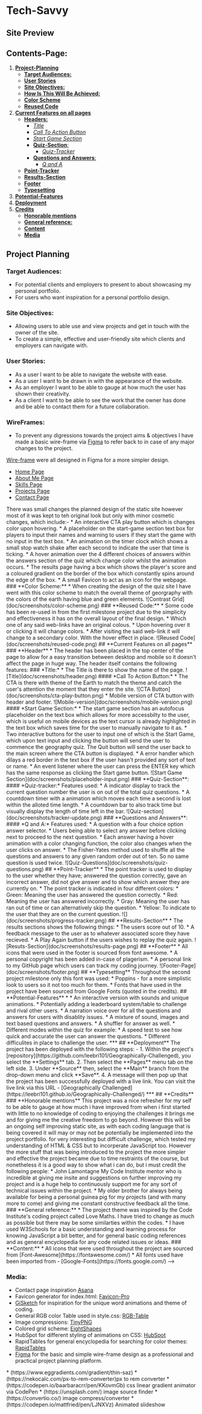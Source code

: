 # **Tech-Savvy**
## **Site Preview**

## Contents-Page:
1. [**Project-Planning**](#project-planning)
    * [**Target Audiences:**](#target-audiences)
    * [**User Stories**](#user-stories)
    * [**Site Objectives:**](#site-objectives)
    * [**How Is This Will Be Achieved:**](#how-will-this-be-achieved)
    * [**Color Scheme**](#color-scheme)
    * [**Reused Code**](#reused-code)
1. [**Current Features on all pages**](#current-features-on-all-pages)
    * [**Headers:**](#headers)
        * [*Title*](#Title)
        * [*Call To Action Button*](#call-to-action-button)
        * [*Start Game Section*](#start-game-section)
      * [**Quiz-Section**:](#quiz-section)
          * [*Quiz-Tracker*](#quiz-tracker)
      * [**Questions and Answers**:](#questions-and-answers)
          * [*Q and A*](#q-and-a)
    * [**Point-Tracker**](#point-tracker)
    * [**Results-Section**](#results-section)
    * [**Footer**](#footer)
    * [**Typesetting**](#typesetting)
1. [**Potential-Features**](#future-enhancements)
1. [**Deployment**](#deployment)
1. [**Credits**](#credits)
    * [**Honorable mentions**](#honorable-mentions)
    * [**General reference:**](#general-reference)
    * [**Content**](#content)
    * [**Media**](#media)

## **Project Planning**
### **Target Audiences:**
* For potential clients and employers to present to about showcasing my personal portfolio.
* For users who want inspiration for a personal portfolio design.

### **Site Objectives:**
* Allowing users to able use and view projects and get in touch with the owner of the site. 
* To create a simple, effective and user-friendly site which clients and employers can navigate with.

### **User Stories:**
* As a user I want to be able to navigate the website with ease.
* As a user I want to be drawn in with the appearance of the website. 
* As an employer I want to be able to gauge at how much the user has shown their creativity.
* As a client I want to be able to see the work that the owner has done and be able to contact them for a future collaboration. 

<!--
### **How will this be achieved:**
* The landing page with have a simple CTA (Call To Action) input button at which the user must interact with to continue the quiz.
* The page will have the following things:
    * A large coloured CTA play button at which when the user/player hovers over, a small animation will occur and change colors briefly tempting the user to click it which leads to a different pop up to appear.
    * A small text box which the user has to input their name to start the quiz, if nothing has been inputted the quiz cannot start.
    * A series of questions out of ten which displays the question, and four different options at which the user must pick one correct answer to see if it is correct or not.
    * A results page which gives feedback to players as to how many questions they have answered correctly out of 10. 
 -->   
### **WireFrames:**
* To prevent any digressions towards the project aims & objectives I have made a basic wire-frame via [Figma](https://www.figma.com/file/uAbTphZwZsXFHnrtA8asCY/Welcome-to-FigJam?type=whiteboard&node-id=0%3A1&t=YDDw9WSsovAuHcRM-1) to refer back to in case of any major changes to the project. 

[Wire-frame](doc/wireframe/) were all designed in Figma for a more simpler design.
* [Home Page](doc/wireframe/home.png)
* [About Me Page](doc/wireframe/about.png)
* [Skills Page](doc/wireframe/skills.png)
* [Projects Page](doc/wireframe/projects.png)
* [Contact Page](doc/wireframe/contact.png)

<!-->
There was small changes the planned design of the static site however most of it was kept to teh original look but only with minor cosmetic changes,  which include:-
* An interactive CTA play button which is changes color upon hovering.
* A placeholder on the start-game section text box for players to input their names and warning to users if they start the game with no input in the text box.
* An animation on the timer clock which shows a small stop watch shake after each second to indicate the user that time is ticking.
* A hover animation over the 4 different choices of answers within the answers section of the quiz which change color whilst the animation occurs.
* The results page having a box which shows the player's score and a coloured gradient on the border of the box which constantly spins around the edge of the box.
* A small Favicon to act as an icon for the webpage.

### **Color Scheme:**
 * When creating the design of the quiz site I have went with this color scheme to match the overall theme of georgraphy with the colors of the earth having blue and green elements.  

 ![Contrast Grid](doc/screenshots/color-scheme.png)

### **Reused Code:**
* Some code has been re-used in from the first milestone project due to the simplicity and effectiveness it has on the overall layout of the final design.
    * Which one of any said web-links have an original colous.
    * Upon hovering over it or clicking it will change colors. 
    * After visiting the said web-link it will change to a secondary color. With the hover effect in place.
![Reused Code](doc/screenshots/reused-code.png)

## **Current Features on all pages**
###  **Header**
* The header has been placed in the top center of the page to allow for a easy transition between desktop and mobile so it doesn't affect the page in huge way. 

 The header itself contains the following features: 

### *Title:*
* The Title is there to show the name of the page.

![Title](doc/screenshots/header.png)

#### *Call To Action Button:*
* The CTA is there with theme of the Earth to match the theme and catch the user's attention the moment that they enter the site. 
    
![CTA Button](doc/screenshots/cta-play-button.png)
    
* Mobile version of CTA button with header and footer.

![Mobile-version](doc/screenshots/mobile-version.png)

#### *Start Game Section:*
* The start game section has an autofocus placeholder on the text box which allows for more accessbilty to the user, which is useful on mobile devices as the text cursor is already highlighted in the text box which saves time for the user to manually navigate to it as. 
* Two interactive buttons for the user to input one of which is the Start Game, which upon text input and clicking the button will send the user to commence the geography quiz. The Quit button will send the user back to the main screen where the CTA button is displayed.
* A error handler which dilays a red border in the text box if the user hasn't provided any sort of text or name.
* An event listener where the user can press the ENTER key which has the same response as clicking the Start game button. 

  ![Start Game Section](doc/screenshots/placeholder-input.png)

### **Quiz-Section**:
#### *Quiz-tracker:*
Features used:
* A indicator display to track the current question number the user is on out of the total quiz questions.
* A countdown timer with a animation which moves each time a second is lost within the alloted time length.
* A countdown bar to also track time but visually display the length of time left in the bar.
![Quiz-section](doc/screenshots/tracker-update.png)

### **Questions and Answers**:
#### *Q and A:*
Features used:
* A question with a four choice option answer selector. 
* Users being able to select any answer before clicking next to proceed to the next question.
* Each answer having a hover animation with a color changing function,  the color also changes when the user clicks on answer. 
* The Fisher-Yates method used to shuffle all the questions and answers to any given random order out of ten. So no same question is used twice.

![Quiz-Questions](doc/screenshots/quiz-questions.png)

## **Point-Tracker**
* The point tracker is used to display to the user whether they have; answered the question correctly, gave an incorrect answer, did not give answer and to show which answer they are currently on.
* The point tracker is indicated in four different colors:
    * Green: Meaning the user has answered the question correctly.
    * Red: Meaning the user has answered incorrectly.
    * Gray: Meaning the user has ran out of time or can alternatively skip the question.
    * Yellow: To indicate to the user that they are on the current question.
![](doc/screenshots/progress-tracker.png)

## **Results-Section**
* The results sections shows the following things:
    * The users score out of 10.
    * A feedback message to the user as to whatever associated score they have recieved.
    * A Play Again button if the users wishes to replay the quiz again.
![Resuts-Section](doc/screenshots/results-page.png)

## **Footer**
* All icons that were used in the footer is sourced from font awesome.
* A personal copyright has been added in-case of plagerism.
* A personal link to my GitHub page which users can track my coding journey.
![Footer-Page](doc/screenshots/footer.png)

## **Typesetting**
 Throughout the second project milestone only this font was used:
  * Poppins - for a more simplistic look to users so it not too much for them.
* Fonts that have used in the project have been sourced from Google Fonts (quoted in the credits).

## **Potential-Features**
* 
    * An interactive version with sounds and unique animations.
    * Potentially adding a leaderboard system/table to challenge and rival other users.
    * A narration voice over for all the questions and answers for users with disablity issues.
    * A mixture of sound, images and text based questions and answers.
    * A shuffler for answer as well.
    * Different modes within the quiz for example:
        * A speed test to see how quick and accurate the user can answer the questions.
        * Different difficulites in place to challenge the user.
***
## **Deployment**
The project has been deployed with the following steps: -

1. Within the project's [repository](https://github.com/leebri101/Geographically-Challenged), you select the **Settings** tab.
2. Then select the **Pages** menu tab on the left side.
3. Under **Source** then, select the **Main** branch from the drop-down menu and click **Save**.
4. A message will then pop up that the project has been successfully deployed with a live link.

You can visit the live link via this URL - [Geographically Challenged](https://leebri101.github.io/Geographically-Challenged/)
***

 ## **Credits**
### **Honorable mentions**
This project was a nice refresher for my self to be able to gauge at how much i have improved from when i first started with little to no knowledge of coding to enjoying the challenges it brings me and for giving me the creative freedom to go beyond. However this will be an ongoing self improving static site, as with each coding language that is being covered it will may or may not be potentially be implemented into the project portfolio.
for very interesting but difficult challenge, which tested my understanding of HTML & CSS but to incorperate JavaScript too. However the more stuff that was being introduced to the project the more simpler and effective the project became due to time restraints of the course, but nonetheless it is a good way to show what i can do, but i must credit the following people:
 * John Lamontagne My Code Institute mentor who is incredible at giving me insite and suggestions on further improving my project and is a huge help to continuously support me for any sort of technical issues within the project.
* My older brother for always being available for being a personal guinea pig for my projects (and with many more to come) and giving me constant constructive feedback all the time.

### **General reference:**
* The project theme was inspired by the Code Institute's coding project called Love Maths. I have tried to change as much as possible but there may be some similarties within the codes.
* I have used W3Schools for a basic understanding and learning process for knowing JavaScript a bit better, and for general basic coding references and as general encyclopedia for any code related issues or ideas.

### **Content:**
* All icons that were used throughout the project are sourced from [Font-Awesome](https://fontawesome.com/)
* All fonts used have been imported from - [Google-Fonts](https://fonts.google.com/)
-->
### **Media:**
* Contact page inspiration [Asana](https://asana.com/sales)
* Favicon generator for index.html: [Favicon-Pro](https://www.favicon.pro/)
* [GiSketch](https://gisketch.com/) for inspiration for the unique word animations and theme of coding. 
* General RGB color Table used in style.css: [RGB-Table](https://www.rapidtables.com/web/color/RGB_Color.html)
* Image compressions: [TinyPNG](https://tinypng.com/) 
* Colored grid scheme: [EightShapes](https://contrast-grid.eightshapes.com/)
* HubSpot for different styling of animations on CSS: [HubSpot](https://blog.hubspot.com/website/css-hover-animation)
* RapidTables for general encyclopedia for searching for color themes: [RapidTables](https://www.rapidtables.com/web/color/RGB_Color.html)
* [Figma](https://www.figma.com/?fuid=) for the basic and simple wire-frame design as a professional and practical project planning platform. 
<!-->
* (https://www.eggradients.com/gradient/thin-saz)
* (https://nekocalc.com/px-to-rem-converter)px to rem converter
* (https://codepen.io/baarbaracrr/pen/KKovmGb) css linear gradient animator via CodePen
* (https://unsplash.com/) image source finder
* (https://convertio.co/) image compress/converter
* (https://codepen.io/mattfried/pen/LJNXVz) Animated slideshow